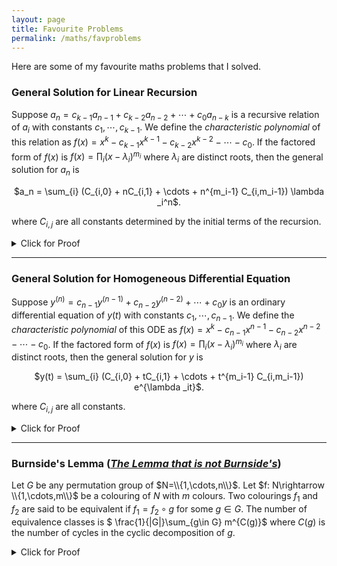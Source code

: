 ```yaml
---
layout: page
title: Favourite Problems
permalink: /maths/favproblems
---
```


Here are some of my favourite maths problems that I solved.

### General Solution for Linear Recursion

Suppose $a_n = c_{k-1}a_{n-1}+c_{k-2}a_{n-2}+\cdots + c_{0}a_{n-k}$ is a recursive relation of $a_i$ with constants $c_1,\cdots,c_{k-1}$. We define the _characteristic polynomial_ of this relation as $f(x) = x^k - c_{k-1}x^{k-1}- c_{k-2}x^{k-2} - \cdots - c_0$. If the factored form of $f(x)$ is $f(x) = \prod _i (x-\lambda _i)^{m_i}$ where $\lambda _i$ are distinct roots, then the general solution for $a_n$ is

<p align=center> $a_n = \sum_{i} (C_{i,0} + nC_{i,1} + \cdots + n^{m_i-1} C_{i,m_i-1}) \lambda _i^n$. </p>

where $C_{i,j}$ are all constants determined by the initial terms of the recursion.

<div class="boxed">
<details>
<summary> Click for Proof </summary> 
Let $\vec{v_n}=[a_n,a_{n-1},\cdots,a_{n-k+1}]$ for each $n\in \mathbb{Z}$. Note that if $M$ is the matrix
<p align=center>
$\begin{bmatrix}
c_{k-1} & 1 & 0 & \cdots & 0\\
c_{k-2} & 0 & 1 & \cdots & 0\\
c_{k-3} & 0 & 0 & \cdots & 0\\
\vdots & \vdots & \vdots & \ddots & \vdots\\
c_0 & 0 & 0 & \cdots & 0
\end{bmatrix}$
</p>
then $\vec{v_n}M = \vec{v_{n+1}}$ and thus $\vec{v_n} = \vec{v_0} M^n$. It is easy to verify that $\text{det}(xI-M)=f(x)$ via induction by expanding the last row. Write $M=P^{-1} J P$ in Jordan Form. Hence $\vec{v_n} = \vec{v_0}P^{-1}J^n P$. Recall that $J^n$ is made up of $n$-th powers of Jordan blocks, whose entries are all in the form $\lambda _i^{n-j} \binom{n}{j}$ etc. $\binom{n}{j}$ is just a polynomial in $n$. Expanded out, the first entry $a_n$ of $\vec{v_n}$ definitely has the form as stated in the problem.
</details>
</div>

<hr/>

### General Solution for Homogeneous Differential Equation

Suppose $y^{(n)} = c_{n-1}y^{(n-1)} + c_{n-2}y^{(n-2)} + \cdots + c_0 y$ is an ordinary differential equation of $y(t)$ with constants $c_1,\cdots,c_{n-1}$. We define the _characteristic polynomial_ of this ODE as $f(x) = x^k - c_{n-1}x^{n-1}- c_{n-2}x^{n-2} - \cdots - c_0$. If the factored form of $f(x)$ is $f(x) = \prod _i (x-\lambda _i)^{m_i}$ where $\lambda _i$ are distinct roots, then the general solution for $y$ is

<p align=center> $y(t) = \sum_{i} (C_{i,0} + tC_{i,1} + \cdots + t^{m_i-1} C_{i,m_i-1}) e^{\lambda _it}$. </p>

where $C_{i,j}$ are all constants.

<div class="boxed">
<details>
<summary> Click for Proof </summary> 
We proceed like the previous problem. Let $\vec{v}=[y^{(n-1)},y^{(n-1)},\cdots,y]$ for each $n\in \mathbb{Z}$. Note that if $M$ is the matrix
<p align=center>
$\begin{bmatrix}
c_{k-1} & 1 & 0 & \cdots & 0\\
c_{k-2} & 0 & 1 & \cdots & 0\\
c_{k-3} & 0 & 0 & \cdots & 0\\
\vdots & \vdots & \vdots & \ddots & \vdots\\
c_0 & 0 & 0 & \cdots & 0
\end{bmatrix}$
</p>
then $\vec{v}M = \frac{d\vec{v}}{dt}$. Using the useful property of matrix exponentials, $\vec{v}=\vec{v_0}e^{tM}$ for some constant $\vec{v_0}$. Write $M$ as the Jordan form and proceed as the previous problem.
</details>
</div>

<hr/>

### Burnside's Lemma ([_The Lemma that is not Burnside's_](https://en.wikipedia.org/wiki/Burnside%27s_lemma))

Let $G$ be any permutation group of $N=\\{1,\cdots,n\\}$. Let $f: N\rightarrow \\{1,\cdots,m\\}$ be a colouring of $N$ with $m$ colours. Two colourings $f_1$ and $f_2$ are said to be equivalent if $f_1=f_2 \circ g$ for some $g\in G$. The number of equivalence classes is $ \frac{1}{|G|}\sum_{g\in G} m^{C(g)}$
where $C(g)$ is the number of cycles in the cyclic decomposition of $g$.

<div class="boxed">
<details>
<summary> Click for Proof </summary> 
Let $G$ act on the set $S= \{f_i\}$ of colourings by the rule $g(f) = f \circ g$. The number of colourings fixed by an element $g\in G$ is exactly $m^{C(g)}$ because for such colourings, every element of $\{1,\cdots,n\}$ situated in the same cycle of $g$ must have the same colour and elements situated in different cycles can freely have different colours. Therefore, using double counting, $\sum_{g\in G} m^{C(g)} = \sum_{f \in S} |\text{Stab}(f)|$. By the Orbit-Stabiliser theorem, $|\text{Stab}(f)| = \frac{|G|}{|O_f|} $ where $O_f$ is the orbit of $f$. In conclusion, the number of orbits in total is $\sum_{f\in S} \frac{1}{|O_f|} = \sum_{f\in S} \frac{|\text{Stab}(f)|}{|G|} = \frac{1}{|G|} \sum_{g\in G} m^{C(g)}$.
</details>
</div>